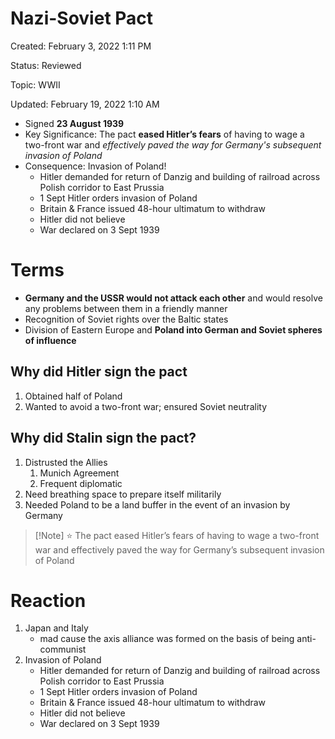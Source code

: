 # Nazi-Soviet Pact

Created: February 3, 2022 1:11 PM

Status: Reviewed

Topic: WWII

Updated: February 19, 2022 1:10 AM

- Signed **23 August 1939**
- Key Significance: The pact **eased Hitler’s fears** of having to wage a two-front war and *effectively paved the way for Germany's subsequent invasion of Poland*
- Consequence: Invasion of Poland!
    - Hitler demanded for return of Danzig and building of railroad across Polish corridor to East Prussia
    - 1 Sept Hitler orders invasion of Poland
    - Britain & France issued 48-hour ultimatum to withdraw
    - Hitler did not believe
    - War declared on 3 Sept 1939

# Terms

- **Germany and the USSR would not attack each other** and would resolve any problems between them in a friendly manner
- Recognition of Soviet rights over the Baltic states
- Division of Eastern Europe and **Poland into German and Soviet spheres of influence**

## Why did Hitler sign the pact

1. Obtained half of Poland
2. Wanted to avoid a two-front war; ensured Soviet neutrality

## Why did Stalin sign the pact?

1. Distrusted the Allies
    1. Munich Agreement
    2. Frequent diplomatic
2. Need breathing space to prepare itself militarily
3. Needed Poland to be a land buffer in the event of an invasion by Germany

> [!Note] ⭐
> The pact eased Hitler’s fears of having to wage a two-front war and effectively paved the way for Germany’s subsequent invasion of Poland

</aside>

# Reaction

1. Japan and Italy
    - mad cause the axis alliance was formed on the basis of being anti-communist
2. Invasion of Poland
    - Hitler demanded for return of Danzig and building of railroad across Polish corridor to East Prussia
    - 1 Sept Hitler orders invasion of Poland
    - Britain & France issued 48-hour ultimatum to withdraw
    - Hitler did not believe
    - War declared on 3 Sept 1939